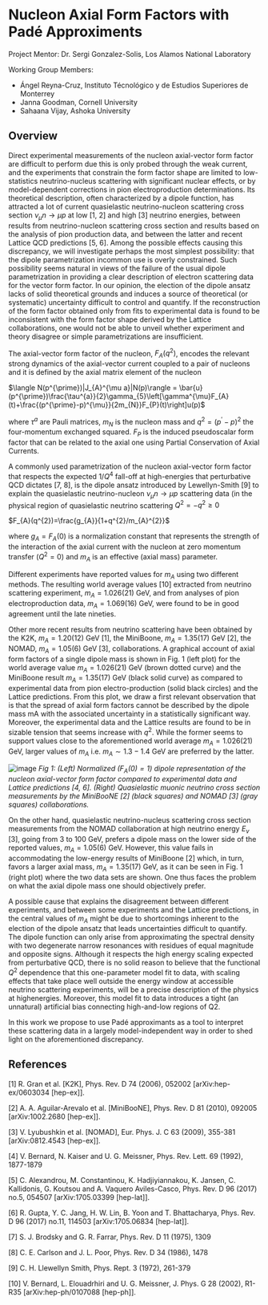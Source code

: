 # Nucleon Axial Form Factors with Padé Approximents

Project Mentor: Dr. Sergi Gonzalez-Solis, Los Alamos National Laboratory

Working Group Members: 

- Ángel Reyna-Cruz, Instituto Técnológico y de Estudios Superiores de Monterrey
- Janna Goodman, Cornell University
- Sahaana Vijay, Ashoka University

## Overview
Direct experimental measurements of the nucleon axial-vector form factor are difficult to perform due this is only probed
through the weak current, and the experiments that constrain the form factor shape are limited to low-statistics
neutrino-nucleus scattering with significant nuclear effects, or by model-dependent corrections in pion electroproduction
determinations. Its theoretical description, often characterized by a dipole function, has attracted a lot of
current quasielastic neutrino-nucleon scattering cross section $\nu_{\mu}n\to\mu p$ at low [1, 2] and high [3] neutrino energies, 
between results from neutrino-nucleon scattering cross section and results based on the analysis of pion production data, and 
between the latter and recent Lattice QCD predictions [5, 6]. Among the possible effects causing this discrepancy, we will investigate 
perhaps the most simplest possibility: that the dipole parametrization incommon use is overly constrained. Such possibility 
seems natural in views of the failure of the usual dipole parametrization in providing a clear description of electron 
scattering data for the vector form factor. In our opinion, the election of the dipole ansatz lacks of solid theoretical 
grounds and induces a source of theoretical (or systematic) uncertainty difficult to control and quantify. If the 
reconstruction of the form factor obtained only from fits to experimental data is found to be inconsistent with the form 
factor shape derived by the Lattice collaborations, one would not be able to unveil whether experiment and theory disagree or
simple parametrizations are insufficient.

The axial-vector form factor of the nucleon, $F_{A}(q^2)$, encodes the relevant strong dynamics of the axial-vector current
coupled to a pair of nucleons and it is defined by the axial matrix element of the nucleon

$\langle N(p^{\prime})|J_{A}^{\mu a}|N(p)\rangle = \bar{u}(p^{\prime})\frac{\tau^{a}}{2}\gamma_{5}\left[\gamma^{\mu}F_{A}(t)+\frac{(p^{\prime}-p)^{\mu}}{2m_{N}}F_{P}(t)\right]u(p)$

where $\tau^{a}$ are Pauli matrices, $m_{N}$ is the nucleon mass and $q^{2}=(p^{\prime}-p)^{2}$ the four-momentum exchanged squared. $F_P$ is
the induced pseudoscalar form factor that can be related to the axial one using Partial Conservation of Axial Currents.

A commonly used parametrization of the nucleon axial-vector form factor that respects the expected $1/Q^{4}$ fall-off
at high-energies that perturbative QCD dictates [7, 8], is the dipole ansatz introduced by Lewellyn-Smith [9] to
explain the quasielastic neutrino-nucleon $\nu_{\mu}n\to\mu p$ scattering data (in the physical region of quasielastic neutrino
scattering $Q^{2}=-q^{2}\geq0$

$F_{A}(q^{2})=\frac{g_{A}}{1+q^{2}/m_{A}^{2}}\$

where $g_{A}=F_{A}(0)$ is a normalization constant that represents the strength of the interaction of the axial current with the
nucleon at zero momentum transfer $(Q^{2}=0)$ and $m_{A}$ is an effective (axial mass) parameter.

Different experiments have reported values for $m_{A}$ using two different methods. 
The resulting world average
values [10] extracted from neutrino scattering experiment, $m_{A}=1.026(21)$ GeV, and from analyses of pion electroproduction
data, $m_{A}=1.069(16)$ GeV, were found to be in good agreement until the late nineties.

Other more recent
results from neutrino scattering have been obtained by the K2K, $m_{A}=1.20(12)$ GeV [1], the MiniBoone, $m_{A}=1.35(17)$
GeV [2], the NOMAD, $m_{A}=1.05(6)$ GeV [3], collaborations. 
A graphical account of axial form factors of a single dipole
mass is shown in Fig. 1 (left plot) for the world average value $m_{A}=1.026(21)$ GeV (brown dotted curve) and the
MiniBoone result $m_{A}=1.35(17)$ GeV (black solid curve) as compared to experimental data from pion electro-production
(solid black circles) and the Lattice predictions. From this plot, we draw a first relevant observation that is that the
spread of axial form factors cannot be described by the dipole mass mA with the associated uncertainty in a statistically
significant way. Moreover, the experimental data and the Lattice results are found to be in sizable tension that seems
increase with $q^{2}$.  While the former seems to support values close to the aforementioned world average $m_{A}=1.026(21)$
GeV, larger values of $m_{A}$ i.e. $m_{A}\sim1.3-1.4$ GeV are preferred by the latter.

![image](https://github.com/Sasha1729/Nucleon-Axial-Form-Factors/assets/129873515/dab42b12-4019-44b6-a1c7-476bc50511c2)
*Fig 1: (Left) Normalized ($F_{A}(0)=1$) dipole representation of the nucleon axial-vector form factor compared to experimental data and 
Lattice predictions [4, 6]. (Right) Quasielastic muonic neutrino cross section measurements by the MiniBooNE [2] (black squares) and NOMAD [3] 
(gray squares) collaborations.*

On the other hand, quasielastic neutrino-nucleus scattering cross section measurements from the NOMAD collaboration at high 
neutrino energy $E_{\nu}$ [3], going from 3 to 100 GeV, prefers a dipole mass on the lower side of the reported values, 
$m_{A}=1.05(6)$ GeV. However, this value fails in accommodating the low-energy results of MiniBoone [2] which, in turn, favors a
larger axial mass, $m_{A}=1.35(17)$ GeV, as it can be seen in Fig. 1 (right plot) where the two data sets are shown. One thus
faces the problem on what the axial dipole mass one should objectively prefer.

A possible cause that explains the disagreement between different experiments, and between some experiments
and the Lattice predictions, in the central values of $m_{A}$ might be due to shortcomings inherent to the election of the
dipole ansatz that leads uncertainties difficult to quantify. The dipole function can only arise from approximating the
spectral density with two degenerate narrow resonances with residues of equal magnitude and opposite signs.
Although it respects the high energy scaling expected from perturbative QCD, there is no solid reason to believe that
the functional $Q^{2}$ dependence that this one-parameter model fit to data, with scaling effects that take place well outside
the energy window at accessible neutrino scattering experiments, will be a precise description of the physics at highenergies.
Moreover, this model fit to data introduces a tight (an unnatural) artificial bias connecting high-and-low
regions of Q2. 

In this work we propose to use Padé approximants as a tool to interpret these scattering data in a
largely model-independent way in order to shed light on the aforementioned discrepancy.

## References

[1] R. Gran et al. [K2K], Phys. Rev. D 74 (2006), 052002 [arXiv:hep-ex/0603034 [hep-ex]].

[2] A. A. Aguilar-Arevalo et al. [MiniBooNE], Phys. Rev. D 81 (2010), 092005 [arXiv:1002.2680 [hep-ex]].

[3] V. Lyubushkin et al. [NOMAD], Eur. Phys. J. C 63 (2009), 355-381 [arXiv:0812.4543 [hep-ex]].

[4] V. Bernard, N. Kaiser and U. G. Meissner, Phys. Rev. Lett. 69 (1992), 1877-1879

[5] C. Alexandrou, M. Constantinou, K. Hadjiyiannakou, K. Jansen, C. Kallidonis, G. Koutsou and A. Vaquero Aviles-Casco,
Phys. Rev. D 96 (2017) no.5, 054507 [arXiv:1705.03399 [hep-lat]].

[6] R. Gupta, Y. C. Jang, H. W. Lin, B. Yoon and T. Bhattacharya, Phys. Rev. D 96 (2017) no.11, 114503 [arXiv:1705.06834
[hep-lat]].

[7] S. J. Brodsky and G. R. Farrar, Phys. Rev. D 11 (1975), 1309

[8] C. E. Carlson and J. L. Poor, Phys. Rev. D 34 (1986), 1478

[9] C. H. Llewellyn Smith, Phys. Rept. 3 (1972), 261-379

[10] V. Bernard, L. Elouadrhiri and U. G. Meissner, J. Phys. G 28 (2002), R1-R35 [arXiv:hep-ph/0107088 [hep-ph]].
